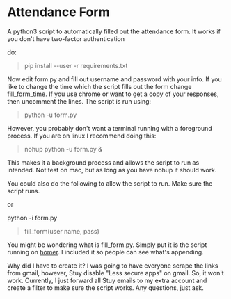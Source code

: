 # Attendance Form
A python3 script to automatically filled out the attendance form. It works if you don't have two-factor authentication

do:
> pip install --user -r requirements.txt

Now edit form.py and fill out username and password with your info. If you like to change the time which the script fills out the form change fill_form_time. If you use chrome or want to get a copy of your responses, then uncomment the lines. The script is run using:

> python -u form.py

However, you probably don't want a terminal running with a foreground process. If you are on linux I recommend doing this:

> nohup python -u form.py &

This makes it a background process and allows the script to run as intended. Not test on mac, but as long as you have nohup it should work.



You could also do the following to allow the script to run. Make sure the script runs.

or

python -i form.py
> fill_form(user name, pass)


You might be wondering what is fill_form.py. Simply put it is the script running on [homer]( http://homer.stuy.edu/~chernandez10/email/get_link.py ). I included it so people can see what's appending.

Why did I have to create it? I was going to have everyone scrape the links from gmail, however, Stuy disable "Less secure apps" on gmail. So, it won't work. Currently, I just forward all Stuy emails to my extra account and create a filter to make sure the script works. Any questions, just ask.
